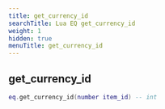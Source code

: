 ```yaml
---
title: get_currency_id
searchTitle: Lua EQ get_currency_id
weight: 1
hidden: true
menuTitle: get_currency_id
---
```

## get_currency_id
```lua
eq.get_currency_id(number item_id) -- int
```
